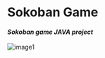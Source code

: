 # Sokoban Game 
***Sokoban game JAVA project***<br/><br/>
![image1](https://user-images.githubusercontent.com/63492955/97110184-cbffad80-16fd-11eb-98a5-a5eeed6d3e97.png)

